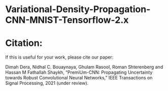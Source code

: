 # Variational-Density-Propagation-CNN-MNIST-Tensorflow-2.x


# Citation:

If this is useful for your work, please cite our paper:

Dimah Dera, Nidhal C. Bouaynaya, Ghulam Rasool, Roman Shterenberg and Hassan M Fathallah Shaykh, “PremiUm-CNN: Propagating Uncertainty towards Robust Convolutional Neural 
Networks,” IEEE Transactions on Signal Processing, 2021 (under review). 
